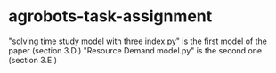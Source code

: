 # agrobots-task-assignment
"solving time study model with three index.py" is the first model of the paper (section 3.D.)
"Resource Demand model.py" is the second one (section 3.E.)
